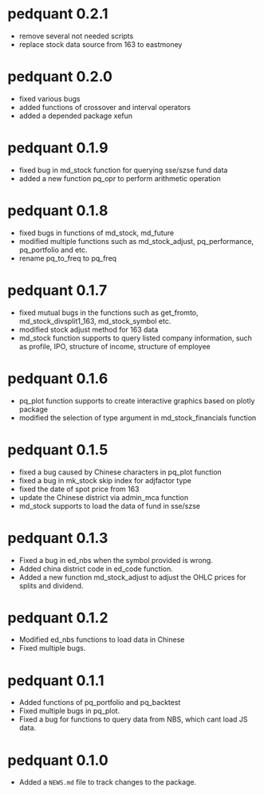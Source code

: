 # pedquant 0.2.1

* remove several not needed scripts
* replace stock data source from 163 to eastmoney

# pedquant 0.2.0

* fixed various bugs
* added functions of crossover and interval operators
* added a depended package xefun 

# pedquant 0.1.9

* fixed bug in md_stock function for querying sse/szse fund data
* added a new function pq_opr to perform arithmetic operation

# pedquant 0.1.8

* fixed bugs in functions of md_stock, md_future
* modified multiple functions such as md_stock_adjust, pq_performance, pq_portfolio and etc.
* rename pq_to_freq to pq_freq

# pedquant 0.1.7

* fixed mutual bugs in the functions such as get_fromto, md_stock_divsplit1_163, md_stock_symbol etc.
* modified stock adjust method for 163 data
* md_stock function supports to query listed company information, such as profile, IPO, structure of income, structure of employee

# pedquant 0.1.6

* pq_plot function supports to create interactive graphics based on plotly package
* modified the selection of type argument in md_stock_financials function


# pedquant 0.1.5

* fixed a bug caused by Chinese characters in pq_plot function
* fixed a bug in mk_stock skip index for adjfactor type
* fixed the date of spot price from 163
* update the Chinese district via admin_mca function
* md_stock supports to load the data of fund in sse/szse

# pedquant 0.1.3

* Fixed a bug in ed_nbs when the symbol provided is wrong.
* Added china district code in ed_code function.
* Added a new function md_stock_adjust to adjust the OHLC prices for splits and dividend.

# pedquant 0.1.2

* Modified ed_nbs functions to load data in Chinese
* Fixed multiple bugs.

# pedquant 0.1.1

* Added functions of pq_portfolio and pq_backtest
* Fixed multiple bugs in pq_plot.
* Fixed a bug for functions to query data from NBS, which cant load JS data.

# pedquant 0.1.0

* Added a `NEWS.md` file to track changes to the package.



